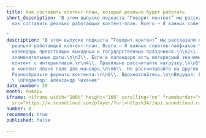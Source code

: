 ```yaml
---
title: Как составить контент-план, который реально будет работать
short_description: 'В этом выпуске подкаста “Говорит контент” мы рассказали о том,
  как составить реально работающий контент-план. Всего — 8 важных советов-лайфхаков.

'
description: "В этом выпуске подкаста “Говорит контент” мы рассказали о том, как составить
  реально работающий контент-план. Всего — 8 важных советов-лайфхаков:\n\n1\\. Изучите
  календарь предстоящих выходных и государственных праздников.\n\n2\\. Внесите в контент-план
  знаменательные даты.\n\n3\\. Если в календаре есть интересный значимый повод, придумайте
  контент с интерактивом.\n\n4\\. Правильно рассчитайте нагрузку.\n\n5\\. Оставьте
  в контент-плане поле для маневра.\n\n6\\. Не рассчитывайте на других людей.\n\n7\\.
  Разнообразьте форматы контента.\n\n8\\. Вдохновляйтесь.\n\nВедущая: Елена Локтионова
  \ \nРедактор: Александр Чихачев"
date_number: 20
month: Январь
iframe: <iframe width="100%" height="166" scrolling="no" frameborder="no" allow="autoplay"
  src="https://w.soundcloud.com/player/?url=https%3A//api.soundcloud.com/tracks/746339614&color=%23ff5500&auto_play=false&hide_related=false&show_comments=true&show_user=true&show_reposts=false&show_teaser=true"></iframe>
number: 8
recommend: true
published: false

---
```

